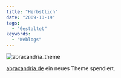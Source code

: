 ```yaml
---
title: "Herbstlich"
date: "2009-10-19"
tags:
  - "Gestaltet"
keywords:
  - "Weblogs"
---
```


![abraxandria_theme](/images/codecandies/abraxandria_theme.png)

[abraxandria.de](http://abraxandria.de) ein neues Theme spendiert.
